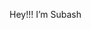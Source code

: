  Hey!!! I’m Subash
  
<!---
Subaashhh49/Subaashhh49 is a ✨ special ✨ repository because its `README.md` (this file) appears on your GitHub profile.
You can click the Preview link to take a look at your changes.
--->
